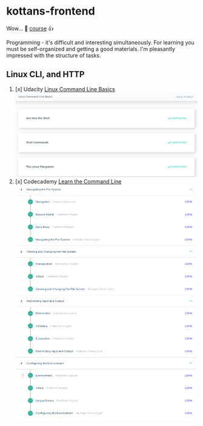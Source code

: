 # kottans-frontend

Wow... :feet: [course](https://github.com/kottans/frontend) :+1:

Programming - it's difficult and interesting simultaneously. For learning you must be self-organized and getting a good materials. I'm pleasantly impressed with the structure of tasks.

## Linux CLI, and HTTP
1. [x] Udacity [Linux Command Line Basics](https://www.udacity.com/course/linux-command-line-basics--ud595)
![completed](task_linux_cli/linux-command-line.png)
2. [x] Codecademy [Learn the Command Line](https://www.codecademy.com/learn/learn-the-command-line)
![completed](task_linux_cli/codecademy-command-line.png)